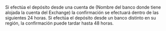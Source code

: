 Si efectúa el depósito desde una cuenta de (Nombre del banco donde tiene alojada la cuenta del Exchange) la confirmación se efectuará dentro de las siguientes 24 horas. Si efectúa el depósito desde un banco distinto en su región, la confirmación puede tardar hasta 48 horas.
